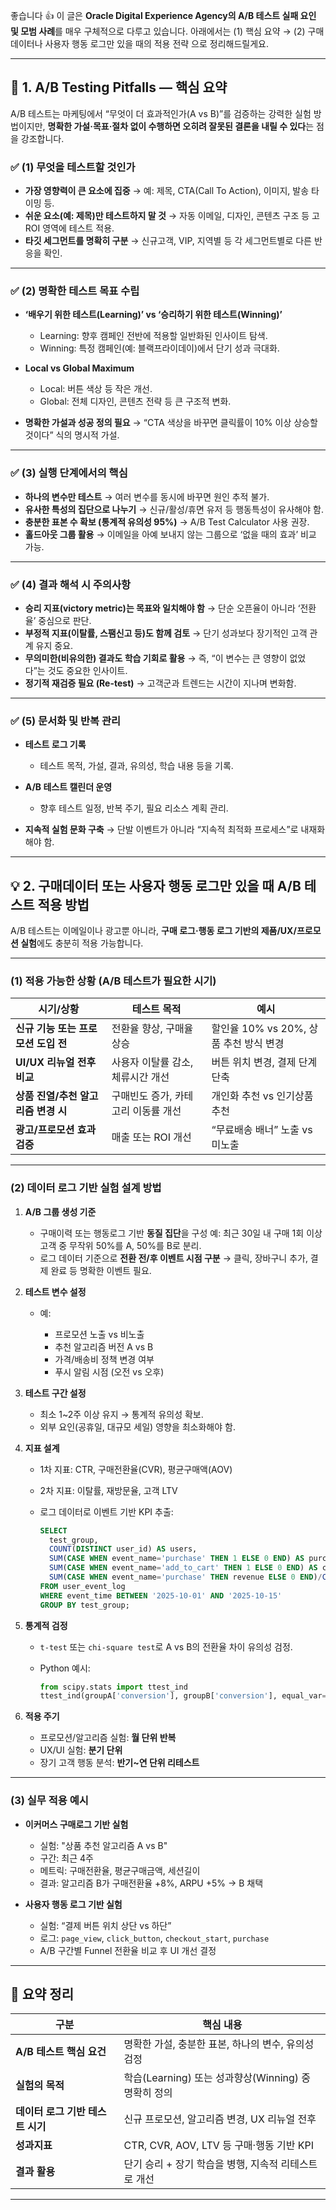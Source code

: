 좋습니다 👍
이 글은 **Oracle Digital Experience Agency의 A/B 테스트 실패 요인 및 모범 사례**를 매우 구체적으로 다루고 있습니다.
아래에서는 (1) 핵심 요약 → (2) 구매데이터나 사용자 행동 로그만 있을 때의 적용 전략 으로 정리해드릴게요.

---

## 🧭 1. A/B Testing Pitfalls — 핵심 요약

A/B 테스트는 마케팅에서 “무엇이 더 효과적인가(A vs B)”를 검증하는 강력한 실험 방법이지만,
**명확한 가설·목표·절차 없이 수행하면 오히려 잘못된 결론을 내릴 수 있다**는 점을 강조합니다.

### ✅ (1) 무엇을 테스트할 것인가

* **가장 영향력이 큰 요소에 집중**
  → 예: 제목, CTA(Call To Action), 이미지, 발송 타이밍 등.
* **쉬운 요소(예: 제목)만 테스트하지 말 것**
  → 자동 이메일, 디자인, 콘텐츠 구조 등 고ROI 영역에 테스트 적용.
* **타깃 세그먼트를 명확히 구분**
  → 신규고객, VIP, 지역별 등 각 세그먼트별로 다른 반응을 확인.

---

### ✅ (2) 명확한 테스트 목표 수립

* **‘배우기 위한 테스트(Learning)’ vs ‘승리하기 위한 테스트(Winning)’**

  * Learning: 향후 캠페인 전반에 적용할 일반화된 인사이트 탐색.
  * Winning: 특정 캠페인(예: 블랙프라이데이)에서 단기 성과 극대화.
* **Local vs Global Maximum**

  * Local: 버튼 색상 등 작은 개선.
  * Global: 전체 디자인, 콘텐츠 전략 등 큰 구조적 변화.
* **명확한 가설과 성공 정의 필요**
  → “CTA 색상을 바꾸면 클릭률이 10% 이상 상승할 것이다” 식의 명시적 가설.

---

### ✅ (3) 실행 단계에서의 핵심

* **하나의 변수만 테스트**
  → 여러 변수를 동시에 바꾸면 원인 추적 불가.
* **유사한 특성의 집단으로 나누기**
  → 신규/활성/휴면 유저 등 행동특성이 유사해야 함.
* **충분한 표본 수 확보 (통계적 유의성 95%)**
  → A/B Test Calculator 사용 권장.
* **홀드아웃 그룹 활용**
  → 이메일을 아예 보내지 않는 그룹으로 ‘없을 때의 효과’ 비교 가능.

---

### ✅ (4) 결과 해석 시 주의사항

* **승리 지표(victory metric)는 목표와 일치해야 함**
  → 단순 오픈율이 아니라 ‘전환율’ 중심으로 판단.
* **부정적 지표(이탈률, 스팸신고 등)도 함께 검토**
  → 단기 성과보다 장기적인 고객 관계 유지 중요.
* **무의미한(비유의한) 결과도 학습 기회로 활용**
  → 즉, “이 변수는 큰 영향이 없었다”는 것도 중요한 인사이트.
* **정기적 재검증 필요 (Re-test)**
  → 고객군과 트렌드는 시간이 지나며 변화함.

---

### ✅ (5) 문서화 및 반복 관리

* **테스트 로그 기록**

  * 테스트 목적, 가설, 결과, 유의성, 학습 내용 등을 기록.
* **A/B 테스트 캘린더 운영**

  * 향후 테스트 일정, 반복 주기, 필요 리소스 계획 관리.
* **지속적 실험 문화 구축**
  → 단발 이벤트가 아니라 “지속적 최적화 프로세스”로 내재화해야 함.

---

## 💡 2. 구매데이터 또는 사용자 행동 로그만 있을 때 A/B 테스트 적용 방법

A/B 테스트는 이메일이나 광고뿐 아니라,
**구매 로그·행동 로그 기반의 제품/UX/프로모션 실험**에도 충분히 적용 가능합니다.

---

### (1) 적용 가능한 상황 (A/B 테스트가 필요한 시기)

| 시기/상황                  | 테스트 목적               | 예시                          |
| ---------------------- | -------------------- | --------------------------- |
| **신규 기능 또는 프로모션 도입 전** | 전환율 향상, 구매율 상승       | 할인율 10% vs 20%, 상품 추천 방식 변경 |
| **UI/UX 리뉴얼 전후 비교**    | 사용자 이탈률 감소, 체류시간 개선  | 버튼 위치 변경, 결제 단계 단축          |
| **상품 진열/추천 알고리즘 변경 시** | 구매빈도 증가, 카테고리 이동률 개선 | 개인화 추천 vs 인기상품 추천           |
| **광고/프로모션 효과 검증**      | 매출 또는 ROI 개선         | “무료배송 배너” 노출 vs 미노출         |

---

### (2) 데이터 로그 기반 실험 설계 방법

1. **A/B 그룹 생성 기준**

   * 구매이력 또는 행동로그 기반 **동질 집단**을 구성
     예: 최근 30일 내 구매 1회 이상 고객 중 무작위 50%를 A, 50%를 B로 분리.
   * 로그 데이터 기준으로 **전환 전/후 이벤트 시점 구분**
     → 클릭, 장바구니 추가, 결제 완료 등 명확한 이벤트 필요.

2. **테스트 변수 설정**

   * 예:

     * 프로모션 노출 vs 비노출
     * 추천 알고리즘 버전 A vs B
     * 가격/배송비 정책 변경 여부
     * 푸시 알림 시점 (오전 vs 오후)

3. **테스트 구간 설정**

   * 최소 1~2주 이상 유지 → 통계적 유의성 확보.
   * 외부 요인(공휴일, 대규모 세일) 영향을 최소화해야 함.

4. **지표 설계**

   * 1차 지표: CTR, 구매전환율(CVR), 평균구매액(AOV)
   * 2차 지표: 이탈률, 재방문율, 고객 LTV
   * 로그 데이터로 이벤트 기반 KPI 추출:

     ```sql
     SELECT
       test_group,
       COUNT(DISTINCT user_id) AS users,
       SUM(CASE WHEN event_name='purchase' THEN 1 ELSE 0 END) AS purchases,
       SUM(CASE WHEN event_name='add_to_cart' THEN 1 ELSE 0 END) AS carts,
       SUM(CASE WHEN event_name='purchase' THEN revenue ELSE 0 END)/COUNT(DISTINCT user_id) AS ARPU
     FROM user_event_log
     WHERE event_time BETWEEN '2025-10-01' AND '2025-10-15'
     GROUP BY test_group;
     ```

5. **통계적 검정**

   * `t-test` 또는 `chi-square test`로 A vs B의 전환율 차이 유의성 검정.
   * Python 예시:

     ```python
     from scipy.stats import ttest_ind
     ttest_ind(groupA['conversion'], groupB['conversion'], equal_var=False)
     ```

6. **적용 주기**

   * 프로모션/알고리즘 실험: **월 단위 반복**
   * UX/UI 실험: **분기 단위**
   * 장기 고객 행동 분석: **반기~연 단위 리테스트**

---

### (3) 실무 적용 예시

* **이커머스 구매로그 기반 실험**

  * 실험: "상품 추천 알고리즘 A vs B"
  * 구간: 최근 4주
  * 메트릭: 구매전환율, 평균구매금액, 세션길이
  * 결과: 알고리즘 B가 구매전환율 +8%, ARPU +5% → B 채택

* **사용자 행동 로그 기반 실험**

  * 실험: “결제 버튼 위치 상단 vs 하단”
  * 로그: `page_view`, `click_button`, `checkout_start`, `purchase`
  * A/B 구간별 Funnel 전환율 비교 후 UI 개선 결정

---

## 📘 요약 정리

| 구분                   | 핵심 내용                                  |
| -------------------- | -------------------------------------- |
| **A/B 테스트 핵심 요건**    | 명확한 가설, 충분한 표본, 하나의 변수, 유의성 검정         |
| **실험의 목적**           | 학습(Learning) 또는 성과향상(Winning) 중 명확히 정의 |
| **데이터 로그 기반 테스트 시기** | 신규 프로모션, 알고리즘 변경, UX 리뉴얼 전후            |
| **성과지표**             | CTR, CVR, AOV, LTV 등 구매·행동 기반 KPI      |
| **결과 활용**            | 단기 승리 + 장기 학습을 병행, 지속적 리테스트로 개선        |

---